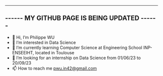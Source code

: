 ---------------------------------------------
------ MY GITHUB PAGE IS BEING UPDATED ------
---------------------------------------------

- 👋 Hi, I’m Philippe WU
- 👀 I’m interested in Data Science
- 🌱 I’m currently learning Computer Science at Engineering School INP-ENSEEIHT, located in Toulouse
- 💞️ I’m looking for an internship on Data Science from 01/06/23 to 20/09/23
- 📫 How to reach me pwu.in42@gmail.com


